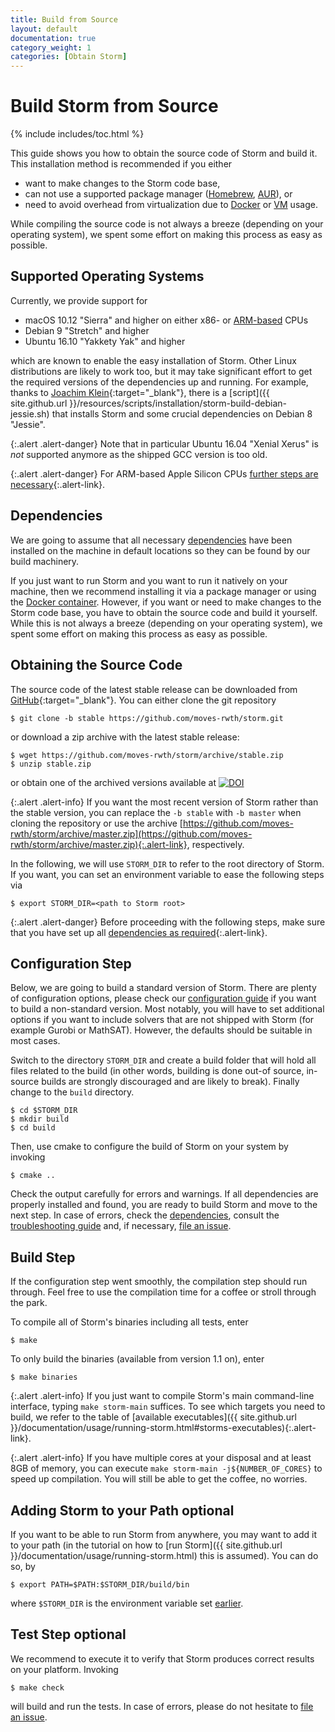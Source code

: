 ```yaml
---
title: Build from Source
layout: default
documentation: true
category_weight: 1
categories: [Obtain Storm]
---
```


<h1>Build Storm from Source</h1>

{% include includes/toc.html %}

This guide shows you how to obtain the source code of Storm and build it.
This installation method is recommended if you either

* want to make changes to the Storm code base,
* can not use a supported package manager ([Homebrew](homebrew.html), [AUR](https://aur.archlinux.org/packages/stormchecker-git/)), or
* need to avoid overhead from virtualization due to [Docker](docker.html) or [VM](vm.html) usage.

While compiling the source code is not always a breeze (depending on your operating system), we spent some effort on making this process as easy as possible.


## Supported Operating Systems

Currently, we provide support for

- <i class="fa fa-apple" aria-hidden="true"></i> macOS 10.12 "Sierra" and higher on either x86- or [ARM-based](apple-silicon.html) CPUs
- <i class="icon-debian"></i> Debian 9 "Stretch" and higher
- <i class="icon-ubuntu"></i> Ubuntu 16.10 "Yakkety Yak" and higher

which are known to enable the easy installation of Storm. Other Linux distributions are likely to work too, but it may take significant effort to get the required versions of the dependencies up and running. For example, thanks to [Joachim Klein](http://www.inf.tu-dresden.de/index.php?node_id=1473){:target="_blank"}, there is a [script]({{ site.github.url }}/resources/scripts/installation/storm-build-debian-jessie.sh) that installs Storm and some crucial dependencies on Debian 8 "Jessie".

{:.alert .alert-danger}
Note that in particular <i class="icon-ubuntu"></i>Ubuntu 16.04 "Xenial Xerus" is *not* supported anymore as the shipped GCC version is too old.

{:.alert .alert-danger}
For ARM-based <i class="fa fa-apple" aria-hidden="true"></i> Apple Silicon CPUs [further steps are necessary](apple-silicon.html){:.alert-link}.

## Dependencies

We are going to assume that all necessary [dependencies](dependencies.html) have been installed on the machine in default locations so they can be found by our build machinery.
 
If you just want to run Storm and you want to run it natively on your machine, then we recommend installing it via a package manager or using the [Docker container](docker.html). However, if you want or need to make changes to the Storm code base, you have to obtain the source code and build it yourself. While this is not always a breeze (depending on your operating system), we spent some effort on making this process as easy as possible.

## Obtaining the Source Code

The source code of the latest stable release can be downloaded from [GitHub](https://github.com/moves-rwth/storm/releases/latest){:target="_blank"}. You can either clone the git repository
```console
$ git clone -b stable https://github.com/moves-rwth/storm.git
```
or download a zip archive with the latest stable release:
```console
$ wget https://github.com/moves-rwth/storm/archive/stable.zip
$ unzip stable.zip
```
or obtain one of the archived versions available at [![DOI](https://zenodo.org/badge/DOI/10.5281/zenodo.1181896.svg)](https://doi.org/10.5281/zenodo.1181896)
 
{:.alert .alert-info}
If you want the most recent version of Storm rather than the stable version, you can replace the `-b stable` with `-b master` when cloning the repository or use the archive [https://github.com/moves-rwth/storm/archive/master.zip](https://github.com/moves-rwth/storm/archive/master.zip){:.alert-link}, respectively.

In the following, we will use `STORM_DIR` to refer to the root directory of Storm. If you want, you can set an environment variable to ease the following steps via
```console
$ export STORM_DIR=<path to Storm root>
```


{:.alert .alert-danger}
Before proceeding with the following steps, make sure that you have set up all [dependencies as required](dependencies.html){:.alert-link}.

## Configuration Step

Below, we are going to build a standard version of Storm. There are plenty of configuration options, please check our [configuration guide](manual-configuration.html) if you want to build a non-standard version. Most notably, you will have to set additional options if you want to include solvers that are not shipped with Storm (for example Gurobi or MathSAT). However, the defaults should be suitable in most cases.

Switch to the directory `STORM_DIR` and create a build folder that will hold all files related to the build (in other words, building is done out-of source, in-source builds are strongly discouraged and are likely to break). Finally change to the `build` directory.

```console
$ cd $STORM_DIR
$ mkdir build
$ cd build
```

Then, use cmake to configure the build of Storm on your system by invoking

```console
$ cmake ..
```

Check the output carefully for errors and warnings. If all dependencies are properly installed and found, you are ready to build Storm and move to the next step. In case of errors, check the [dependencies](dependencies.html), consult the [troubleshooting guide](troubleshooting.html) and, if necessary, [file an issue](troubleshooting.html#file-an-issue).

## Build Step

If the configuration step went smoothly, the compilation step should run through. Feel free to use the compilation time for a coffee or stroll through the park.

To compile all of Storm's binaries including all tests, enter

```console
$ make
```

To only build the binaries (available from version 1.1 on), enter

```console
$ make binaries
```

{:.alert .alert-info}
If you just want to compile Storm's main command-line interface, typing `make storm-main` suffices. To see which targets you need to build, we refer to the table of [available executables]({{ site.github.url }}/documentation/usage/running-storm.html#storms-executables){:.alert-link}.

{:.alert .alert-info}
If you have multiple cores at your disposal and at least 8GB of memory, you can execute
`make storm-main -j${NUMBER_OF_CORES}` to speed up compilation. You will still be able to get the coffee, no worries.

## Adding Storm to your Path <span class="label label-info">optional</span>

If you want to be able to run Storm from anywhere, you may want to add it to your path (in the tutorial on how to [run Storm]({{ site.github.url }}/documentation/usage/running-storm.html) this is assumed). You can do so, by

```console
$ export PATH=$PATH:$STORM_DIR/build/bin
```

where `$STORM_DIR` is the environment variable set [earlier](#obtaining-the-source-code).

## Test Step <span class="label label-info">optional</span>

We recommend to execute it to verify that Storm produces correct results on your platform. Invoking

```console
$ make check
```

will build and run the tests. In case of errors, please do not hesitate to [file an issue](troubleshooting.html#file-an-issue).

